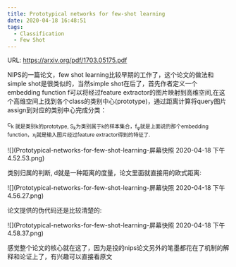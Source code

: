 ```yaml
---
title: Prototypical networks for few-shot learning
date: 2020-04-18 16:48:51
tags:
  - Classification
  - Few Shot
---
```

URL: https://arxiv.org/pdf/1703.05175.pdf

NIPS的一篇论文，few shot learning比较早期的工作了，这个论文的做法和simple shot是很类似的，当然simple shot在后了，首先作者定义一个embedding function f可以将经过feature extractor的图片映射到高维空间,在这个高维空间上找到各个class的类别中心(prototype)，通过距离计算将query图片assign到对应的类别中心完成分类：

c<sub>k</usb> 就是类别k的prototype, S<sub>k</sub>为类别属于k的样本集合，f<sub>φ</sub>就是上面说的那个embedding function，x<sub>i</sub>就是输入图片经过feature extractor得到的特征了.

![](Prototypical-networks-for-few-shot-learning-屏幕快照 2020-04-18 下午4.52.53.png)

类别归属的判断, d就是一种距离的度量，论文里面就直接用的欧式距离:

![](Prototypical-networks-for-few-shot-learning-屏幕快照 2020-04-18 下午4.56.27.png)

论文提供的伪代码还是比较清楚的:

![](Prototypical-networks-for-few-shot-learning-屏幕快照 2020-04-18 下午4.58.37.png)

感觉整个论文的核心就在这了，因为是投的nips论文另外的笔墨都花在了机制的解释和论证上了，有兴趣可以直接看原文
